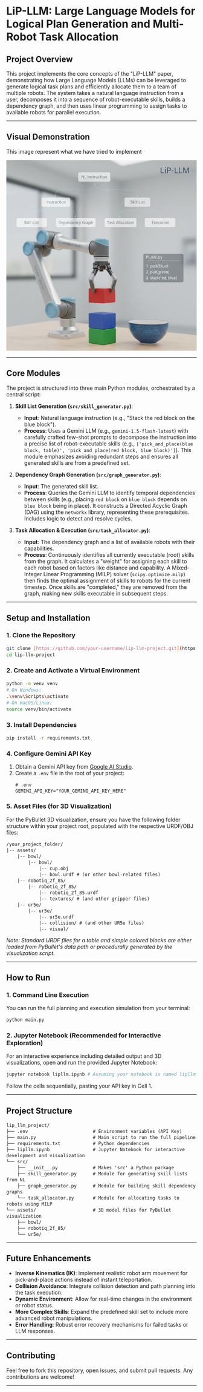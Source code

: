 # LiP-LLM: Large Language Models for Logical Plan Generation and Multi-Robot Task Allocation

## Project Overview

This project implements the core concepts of the "LiP-LLM" paper, demonstrating how Large Language Models (LLMs) can be leveraged to generate logical task plans and efficiently allocate them to a team of multiple robots. The system takes a natural language instruction from a user, decomposes it into a sequence of robot-executable skills, builds a dependency graph, and then uses linear programming to assign tasks to available robots for parallel execution.

---

## Visual Demonstration

This image represent what we have tried to implement 

![LiP-LLM Overview](assets/plot.png)

---

## Core Modules

The project is structured into three main Python modules, orchestrated by a central script:

1.  **Skill List Generation (`src/skill_generator.py`)**:
    * **Input**: Natural language instruction (e.g., "Stack the red block on the blue block").
    * **Process**: Uses a Gemini LLM (e.g., `gemini-1.5-flash-latest`) with carefully crafted few-shot prompts to decompose the instruction into a precise list of robot-executable skills (e.g., `['pick_and_place(blue block, table)', 'pick_and_place(red block, blue block)']`). This module emphasizes avoiding redundant steps and ensures all generated skills are from a predefined set.

2.  **Dependency Graph Generation (`src/graph_generator.py`)**:
    * **Input**: The generated skill list.
    * **Process**: Queries the Gemini LLM to identify temporal dependencies between skills (e.g., placing `red block` on `blue block` depends on `blue block` being in place). It constructs a Directed Acyclic Graph (DAG) using the `networkx` library, representing these prerequisites. Includes logic to detect and resolve cycles.

3.  **Task Allocation & Execution (`src/task_allocator.py`)**:
    * **Input**: The dependency graph and a list of available robots with their capabilities.
    * **Process**: Continuously identifies all currently executable (root) skills from the graph. It calculates a "weight" for assigning each skill to each robot based on factors like distance and capability. A Mixed-Integer Linear Programming (MILP) solver (`scipy.optimize.milp`) then finds the optimal assignment of skills to robots for the current timestep. Once skills are "completed," they are removed from the graph, making new skills executable in subsequent steps.

---

## Setup and Installation

### 1. Clone the Repository

```bash
git clone [https://github.com/your-username/lip-llm-project.git](https://github.com/your-username/lip-llm-project.git) # Replace with your repo URL
cd lip-llm-project
````

### 2\. Create and Activate a Virtual Environment

```bash
python -m venv venv
# On Windows:
.\venv\Scripts\activate
# On macOS/Linux:
source venv/bin/activate
```

### 3\. Install Dependencies

```bash
pip install -r requirements.txt
```

### 4\. Configure Gemini API Key

1.  Obtain a Gemini API key from [Google AI Studio](https://aistudio.google.com/).
2.  Create a `.env` file in the root of your project:
    ```
    # .env
    GEMINI_API_KEY="YOUR_GEMINI_API_KEY_HERE"
    ```

### 5\. Asset Files (for 3D Visualization)

For the PyBullet 3D visualization, ensure you have the following folder structure within your project root, populated with the respective URDF/OBJ files:

```
/your_project_folder/
|-- assets/
    |-- bowl/
        |-- bowl/
            |-- cup.obj
            |-- bowl.urdf # (or other bowl-related files)
    |-- robotiq_2f_85/
        |-- robotiq_2f_85/
            |-- robotiq_2f_85.urdf
            |-- textures/ # (and other gripper files)
    |-- ur5e/
        |-- ur5e/
            |-- ur5e.urdf
            |-- collision/ # (and other UR5e files)
            |-- visual/
```

*Note: Standard URDF files for a table and simple colored blocks are either loaded from PyBullet's data path or procedurally generated by the visualization script.*

-----

## How to Run

### 1\. Command Line Execution

You can run the full planning and execution simulation from your terminal:

```bash
python main.py
```

### 2\. Jupyter Notebook (Recommended for Interactive Exploration)

For an interactive experience including detailed output and 3D visualizations, open and run the provided Jupyter Notebook:

```bash
jupyter notebook lipllm.ipynb # Assuming your notebook is named lipllm.ipynb
```

Follow the cells sequentially, pasting your API key in Cell 1.

-----

## Project Structure

```
lip_llm_project/
├── .env                        # Environment variables (API Key)
├── main.py                     # Main script to run the full pipeline
├── requirements.txt            # Python dependencies
├── lipllm.ipynb                # Jupyter Notebook for interactive development and visualization
└── src/
    ├── __init__.py             # Makes 'src' a Python package
    ├── skill_generator.py      # Module for generating skill lists from NL
    ├── graph_generator.py      # Module for building skill dependency graphs
    └── task_allocator.py       # Module for allocating tasks to robots using MILP
└── assets/                     # 3D model files for PyBullet visualization
    ├── bowl/
    ├── robotiq_2f_85/
    └── ur5e/
```

-----

## Future Enhancements

  * **Inverse Kinematics (IK)**: Implement realistic robot arm movement for pick-and-place actions instead of instant teleportation.
  * **Collision Avoidance**: Integrate collision detection and path planning into the task execution.
  * **Dynamic Environment**: Allow for real-time changes in the environment or robot status.
  * **More Complex Skills**: Expand the predefined skill set to include more advanced robot manipulations.
  * **Error Handling**: Robust error recovery mechanisms for failed tasks or LLM responses.

-----

## Contributing

Feel free to fork this repository, open issues, and submit pull requests. Any contributions are welcome\!

-----


